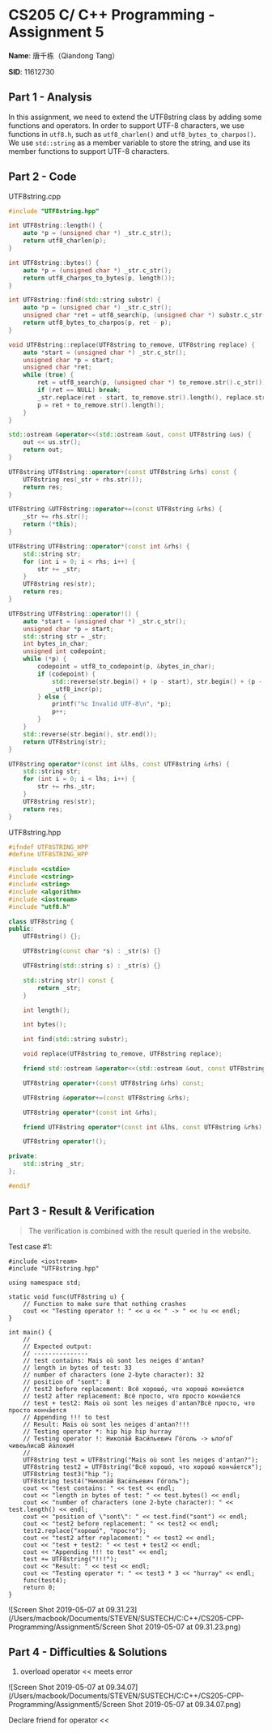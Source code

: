 # CS205 C/ C++ Programming - Assignment 5

**Name**: 唐千栋（Qiandong Tang） 

**SID**: 11612730

## Part 1 - Analysis

In this assignment, we need to extend the UTF8string class by adding some functions and operators. In order to support UTF-8 characters, we use functions in `utf8.h`, such as `utf8_charlen()` and `utf8_bytes_to_charpos()`. We use `std::string` as a member variable to store the string, and use its member functions to support UTF-8 characters. 

## Part 2 - Code

UTF8string.cpp

```c++
#include "UTF8string.hpp"

int UTF8string::length() {
    auto *p = (unsigned char *) _str.c_str();
    return utf8_charlen(p);
}

int UTF8string::bytes() {
    auto *p = (unsigned char *) _str.c_str();
    return utf8_charpos_to_bytes(p, length());
}

int UTF8string::find(std::string substr) {
    auto *p = (unsigned char *) _str.c_str();
    unsigned char *ret = utf8_search(p, (unsigned char *) substr.c_str());
    return utf8_bytes_to_charpos(p, ret - p);
}

void UTF8string::replace(UTF8string to_remove, UTF8string replace) {
    auto *start = (unsigned char *) _str.c_str();
    unsigned char *p = start;
    unsigned char *ret;
    while (true) {
        ret = utf8_search(p, (unsigned char *) to_remove.str().c_str());
        if (ret == NULL) break;
        _str.replace(ret - start, to_remove.str().length(), replace.str());
        p = ret + to_remove.str().length();
    }
}

std::ostream &operator<<(std::ostream &out, const UTF8string &us) {
    out << us.str();
    return out;
}

UTF8string UTF8string::operator+(const UTF8string &rhs) const {
    UTF8string res(_str + rhs.str());
    return res;
}

UTF8string &UTF8string::operator+=(const UTF8string &rhs) {
    _str += rhs.str();
    return (*this);
}

UTF8string UTF8string::operator*(const int &rhs) {
    std::string str;
    for (int i = 0; i < rhs; i++) {
        str += _str;
    }
    UTF8string res(str);
    return res;
}

UTF8string UTF8string::operator!() {
    auto *start = (unsigned char *) _str.c_str();
    unsigned char *p = start;
    std::string str = _str;
    int bytes_in_char;
    unsigned int codepoint;
    while (*p) {
        codepoint = utf8_to_codepoint(p, &bytes_in_char);
        if (codepoint) {
            std::reverse(str.begin() + (p - start), str.begin() + (p - start + bytes_in_char));
            _utf8_incr(p);
        } else {
            printf("%c Invalid UTF-8\n", *p);
            p++;
        }
    }
    std::reverse(str.begin(), str.end());
    return UTF8string(str);
}

UTF8string operator*(const int &lhs, const UTF8string &rhs) {
    std::string str;
    for (int i = 0; i < lhs; i++) {
        str += rhs._str;
    }
    UTF8string res(str);
    return res;
}

```

UTF8string.hpp

```c++
#ifndef UTF8STRING_HPP
#define UTF8STRING_HPP

#include <cstdio>
#include <cstring>
#include <string>
#include <algorithm>
#include <iostream>
#include "utf8.h"

class UTF8string {
public:
    UTF8string() {};

    UTF8string(const char *s) : _str(s) {}

    UTF8string(std::string s) : _str(s) {}

    std::string str() const {
        return _str;
    }

    int length();

    int bytes();

    int find(std::string substr);

    void replace(UTF8string to_remove, UTF8string replace);

    friend std::ostream &operator<<(std::ostream &out, const UTF8string &us);

    UTF8string operator+(const UTF8string &rhs) const;

    UTF8string &operator+=(const UTF8string &rhs);

    UTF8string operator*(const int &rhs);

    friend UTF8string operator*(const int &lhs, const UTF8string &rhs);

    UTF8string operator!();

private:
    std::string _str;
};

#endif

```



## Part 3 - Result & Verification

> The verification is combined with the result queried in the website.

Test case #1:

```
#include <iostream>
#include "UTF8string.hpp"

using namespace std;

static void func(UTF8string u) {
    // Function to make sure that nothing crashes
    cout << "Testing operator !: " << u << " -> " << !u << endl;
}

int main() {
    // 
    // Expected output:
    // ---------------
    // test contains: Mais où sont les neiges d'antan?
    // length in bytes of test: 33
    // number of characters (one 2-byte character): 32
    // position of "sont": 8
    // test2 before replacement: Всё хорошо́, что хорошо́ конча́ется
    // test2 after replacement: Всё просто, что просто конча́ется
    // test + test2: Mais où sont les neiges d'antan?Всё просто, что просто конча́ется
    // Appending !!! to test
    // Result: Mais où sont les neiges d'antan?!!!
    // Testing operator *: hip hip hip hurray
    // Testing operator !: Никола́й Васи́льевич Го́голь -> ьлоѓоГ чивеьл́исаВ й́алокиН
    //
    UTF8string test = UTF8string("Mais où sont les neiges d'antan?");
    UTF8string test2 = UTF8string("Всё хорошо́, что хорошо́ конча́ется");
    UTF8string test3("hip ");
    UTF8string test4("Никола́й Васи́льевич Го́голь");
    cout << "test contains: " << test << endl;
    cout << "length in bytes of test: " << test.bytes() << endl;
    cout << "number of characters (one 2-byte character): " << test.length() << endl;
    cout << "position of \"sont\": " << test.find("sont") << endl;
    cout << "test2 before replacement: " << test2 << endl;
    test2.replace("хорошо́", "просто");
    cout << "test2 after replacement: " << test2 << endl;
    cout << "test + test2: " << test + test2 << endl;
    cout << "Appending !!! to test" << endl;
    test += UTF8string("!!!");
    cout << "Result: " << test << endl;
    cout << "Testing operator *: " << test3 * 3 << "hurray" << endl;
    func(test4);
    return 0;
}

```

![Screen Shot 2019-05-07 at 09.31.23](/Users/macbook/Documents/STEVEN/SUSTECH/C:C++/CS205-CPP-Programming/Assignment5/Screen Shot 2019-05-07 at 09.31.23.png)

## Part 4 - Difficulties & Solutions

1. overload operator << meets error

![Screen Shot 2019-05-07 at 09.34.07](/Users/macbook/Documents/STEVEN/SUSTECH/C:C++/CS205-CPP-Programming/Assignment5/Screen Shot 2019-05-07 at 09.34.07.png)

Declare friend for operator << 




